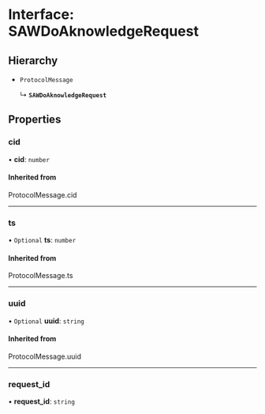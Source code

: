 # Interface: SAWDoAknowledgeRequest

## Hierarchy

- `ProtocolMessage`

  ↳ **`SAWDoAknowledgeRequest`**

## Properties

### cid

• **cid**: `number`

#### Inherited from

ProtocolMessage.cid

___

### ts

• `Optional` **ts**: `number`

#### Inherited from

ProtocolMessage.ts

___

### uuid

• `Optional` **uuid**: `string`

#### Inherited from

ProtocolMessage.uuid

___

### request\_id

• **request\_id**: `string`
